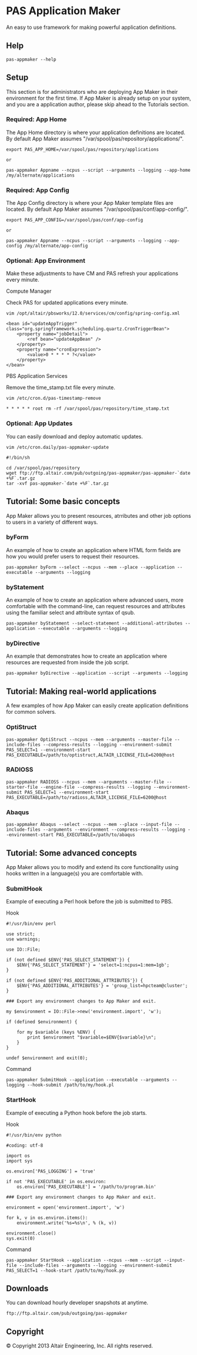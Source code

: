 # PAS Application Maker

An easy to use framework for making powerful application definitions.

## Help

    pas-appmaker --help

## Setup

This section is for administrators who are deploying App Maker in their environment for the first time.
If App Maker is already setup on your system, and you are a application author, please skip ahead to the Tutorials section.

### Required: App Home

The App Home directory is where your application definitions are located. 
By default App Maker assumes "/var/spool/pas/repository/applications/".

    export PAS_APP_HOME=/var/spool/pas/repository/applications
    
    or
    
    pas-appmaker Appname --ncpus --script --arguments --logging --app-home /my/alternate/applications


### Required: App Config

The App Config directory is where your App Maker template files are located.
By default App Maker assumes "/var/spool/pas/conf/app-config/".

    export PAS_APP_CONFIG=/var/spool/pas/conf/app-config
    
    or
    
    pas-appmaker Appname --ncpus --script --arguments --logging --app-config /my/alternate/app-config 


### Optional: App Environment

Make these adjustments to have CM and PAS refresh your applications every minute.

Compute Manager

Check PAS for updated applications every minute.

    vim /opt/altair/pbsworks/12.0/services/cm/config/spring-config.xml

    <bean id="updateAppTrigger" class="org.springframework.scheduling.quartz.CronTriggerBean">
        <property name="jobDetail">
            <ref bean="updateAppBean" />
        </property>
        <property name="cronExpression">
            <value>0 * * * * ?</value>
        </property>
    </bean>

PBS Application Services

Remove the time_stamp.txt file every minute.

    vim /etc/cron.d/pas-timestamp-remove

    * * * * * root rm -rf /var/spool/pas/repository/time_stamp.txt

### Optional: App Updates

You can easily download and deploy automatic updates.

    vim /etc/cron.daily/pas-appmaker-update
    
    #!/bin/sh
    
    cd /var/spool/pas/repository
    wget ftp://ftp.altair.com/pub/outgoing/pas-appmaker/pas-appmaker-`date +%F`.tar.gz
    tar -xvf pas-appmaker-`date +%F`.tar.gz

## Tutorial: Some basic concepts

App Maker allows you to present resources, atrributes and other job options to users in a variety of different ways.

### byForm

An example of how to create an application where HTML form fields are how you would prefer users to request their resources.

    pas-appmaker byForm --select --ncpus --mem --place --application --executable --arguments --logging

### byStatement

An example of how to create an application where advanced users, more comfortable with the command-line, can request resources and attributes using the familiar select and attribute syntax of qsub.

    pas-appmaker byStatement --select-statement --additional-attributes --application --executable --arguments --logging

### byDirective

An example that demonstrates how to create an application where resources are requested from inside the job script.

    pas-appmaker byDirective --application --script --arguments --logging


## Tutorial: Making real-world applications

A few examples of how App Maker can easily create application definitions for common solvers.

### OptiStruct

    pas-appmaker OptiStruct --ncpus --mem --arguments --master-file --include-files --compress-results --logging --environment-submit PAS_SELECT=1 --environment-start PAS_EXECUTABLE=/path/to/optistruct,ALTAIR_LICENSE_FILE=6200@host

### RADIOSS

    pas-appmaker RADIOSS --ncpus --mem --arguments --master-file --starter-file --engine-file --compress-results --logging --environment-submit PAS_SELECT=1 --environment-start PAS_EXECUTABLE=/path/to/radioss,ALTAIR_LICENSE_FILE=6200@host

### Abaqus

    pas-appmaker Abaqus --select --ncpus --mem --place --input-file --include-files --arguments --environment --compress-results --logging --environment-start PAS_EXECUTABLE=/path/to/abaqus


## Tutorial: Some advanced concepts

App Maker allows you to modify and extend its core functionality using hooks written in a language(s) you are comfortable with.

### SubmitHook

Example of executing a Perl hook before the job is submitted to PBS. 

Hook

    #!/usr/bin/env perl

    use strict;
    use warnings;

    use IO::File;

    if (not defined $ENV{'PAS_SELECT_STATEMENT'}) {
        $ENV{'PAS_SELECT_STATEMENT'} = 'select=1:ncpus=1:mem=1gb';
    }
    
    if (not defined $ENV{'PAS_ADDITIONAL_ATTRIBUTES'}) {
        $ENV{'PAS_ADDITIONAL_ATTRIBUTES'} = 'group_list=hpcteam@cluster';
    }

    ### Export any environment changes to App Maker and exit.
    
    my $environment = IO::File->new('environment.import', 'w');
    
    if (defined $environment) { 
    
        for my $variable (keys %ENV) {
            print $environment "$variable=$ENV{$variable}\n";
        }
    }
    
    undef $environment and exit(0);

Command

    pas-appmaker SubmitHook --application --executable --arguments --logging --hook-submit /path/to/my/hook.pl 


### StartHook

Example of executing a Python hook before the job starts. 

Hook

    #!/usr/bin/env python
    
    #coding: utf-8

    import os
    import sys
    
    os.environ['PAS_LOGGING'] = 'true'
    
    if not 'PAS_EXECUTABLE' in os.environ:
        os.environ['PAS_EXECUTABLE'] = '/path/to/program.bin'
    
    ### Export any environment changes to App Maker and exit.
    
    environment = open('environment.import', 'w')
    
    for k, v in os.environ.items():
        environment.write('%s=%s\n', % (k, v))
    
    environment.close()
    sys.exit(0)

Command

    pas-appmaker StartHook --application --ncpus --mem --script --input-file --include-files --arguments --logging --environment-submit PAS_SELECT=1 --hook-start /path/to/my/hook.py 


## Downloads

You can download hourly developer snapshots at anytime.

    ftp://ftp.altair.com/pub/outgoing/pas-appmaker


## Copyright

© Copyright 2013 Altair Engineering, Inc. All rights reserved.
